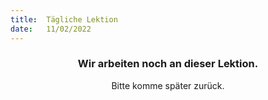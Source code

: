 ```yaml
---
title:  Tägliche Lektion
date:   11/02/2022
---
```


### <center>Wir arbeiten noch an dieser Lektion.</center>
<center>Bitte komme später zurück.</center>
